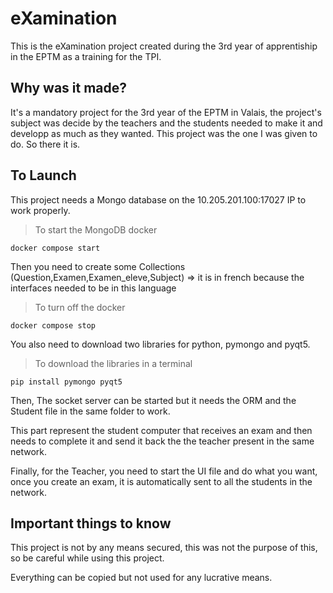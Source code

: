 # eXamination

This is the eXamination project created during the 3rd year of apprentiship in the EPTM as a training for the TPI.

## Why was it made?

It's a mandatory project for the 3rd year of the EPTM in Valais, the project's subject was decide by the teachers and the students needed to make it and developp as much as they wanted.
This project was the one I was given to do. So there it is.

## To Launch

This project needs a Mongo database on the 10.205.201.100:17027 IP to work properly.
>To start the MongoDB docker


`docker compose start`

Then you need to create some Collections (Question,Examen,Examen_eleve,Subject) => it is in french because the interfaces needed to be in this language

>To turn off the docker


`docker compose stop`

You also need to download two libraries for python, pymongo and pyqt5.

>To download the libraries in a terminal


`pip install pymongo pyqt5`

Then, The socket server can be started but it needs the ORM and the Student file in the same folder to work.

This part represent the student computer that receives an exam and then needs to complete it and send it back the the teacher present in the same network.

Finally, for the Teacher, you need to start the UI file and do what you want, once you create an exam, it is automatically sent to all the students in the network.

## Important things to know

This project is not by any means secured, this was not the purpose of this, so be careful while using this project.

Everything can be copied but not used for any lucrative means.
